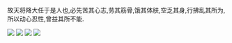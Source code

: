故天将降大任于是人也,必先苦其心志,劳其筋骨,饿其体肤,空乏其身,行拂乱其所为,所以动心忍性,曾益其所不能.

![](https://github-readme-stats.vercel.app/api?username=ljlVink&show_icons=true)
![](https://github-readme-stats.vercel.app/api/top-langs/?username=ljlVink&layout=compact)
![](https://activity-graph.herokuapp.com/graph?username=ljlvink&theme=github&bg_color=ffffff&color=000000&point=000000)
![](https://acg-card.vercel.app/api/bsss?userid=76561198401379746)
